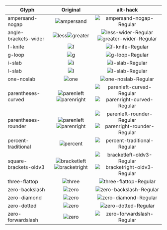 
| Glyph  | Original | alt-hack |
| ------------- | :--: | :--: |
| ampersand-nogap | ![ampersand](https://user-images.githubusercontent.com/23739434/75572160-872e5480-5a52-11ea-9a4b-f9c6a5b78dbb.png) | ![ampersand-nogap-Regular](https://user-images.githubusercontent.com/23739434/75802555-ca4f3700-5d74-11ea-9838-a31e512f1b71.png) |
| angle-brackets-wider | ![less](https://user-images.githubusercontent.com/23739434/75572334-a331f600-5a52-11ea-851d-9309830105f1.png)![greater](https://user-images.githubusercontent.com/23739434/75572228-931a1680-5a52-11ea-9318-5cfe3d9d471e.png) | ![less-wider-Regular](https://user-images.githubusercontent.com/23739434/75572342-a3ca8c80-5a52-11ea-81ad-25f40db37800.png)![greater-wider-Regular](https://user-images.githubusercontent.com/23739434/75572235-93b2ad00-5a52-11ea-8fb2-5d4c2dcf7fd1.png) |
| f-knife | ![f](https://user-images.githubusercontent.com/23739434/75572186-8bf30880-5a52-11ea-9b95-8dd9e2ba4658.png) | ![f-knife-Regular](https://user-images.githubusercontent.com/23739434/75572191-8d243580-5a52-11ea-978c-2170aaa5c65c.png) |
| g-loop | ![g](https://user-images.githubusercontent.com/23739434/75572193-8d243580-5a52-11ea-8e19-fb31c6b45741.png) | ![g-loop-Regular](https://user-images.githubusercontent.com/23739434/75572226-92818000-5a52-11ea-89db-a867763ae66f.png) |
| i-slab | ![i](https://user-images.githubusercontent.com/23739434/75572237-93b2ad00-5a52-11ea-9f28-6588e274c9a0.png) | ![i-slab-Regular](https://user-images.githubusercontent.com/23739434/75572301-9d3c1500-5a52-11ea-99cd-80401e0e4454.png) |
| l-slab | ![l](https://user-images.githubusercontent.com/23739434/75572310-9f05d880-5a52-11ea-9e8a-2cc108269023.png) | ![l-slab-Regular](https://user-images.githubusercontent.com/23739434/75572348-a4fbb980-5a52-11ea-86c4-9cec59415e77.png) |
| one-noslab | ![one](https://user-images.githubusercontent.com/23739434/75572360-a62ce680-5a52-11ea-9949-55af3f5c115a.png) | ![one-noslab-Regular](https://user-images.githubusercontent.com/23739434/75572365-a75e1380-5a52-11ea-82f8-d0ada608e41c.png) |
| parentheses-curved | ![parenleft](https://user-images.githubusercontent.com/23739434/75572366-a7f6aa00-5a52-11ea-8447-0185a64fe42f.png)![parenright](https://user-images.githubusercontent.com/23739434/75572378-aa590400-5a52-11ea-8801-ca2cd6b1510e.png) | ![parenleft-curved-Regular](https://user-images.githubusercontent.com/23739434/75572371-a88f4080-5a52-11ea-9c87-bca5a499747e.png)![parenright-curved-Regular](https://user-images.githubusercontent.com/23739434/75572384-ab8a3100-5a52-11ea-8d0f-41cd7856e3e6.png) |
| parentheses-rounder |  ![parenleft](https://user-images.githubusercontent.com/23739434/75572366-a7f6aa00-5a52-11ea-8447-0185a64fe42f.png)![parenright](https://user-images.githubusercontent.com/23739434/75572378-aa590400-5a52-11ea-8801-ca2cd6b1510e.png) | ![parenleft-rounder-Regular](https://user-images.githubusercontent.com/23739434/75572376-aa590400-5a52-11ea-8fc9-51d99b0f14e3.png)![parenright-rounder-Regular](https://user-images.githubusercontent.com/23739434/75572389-ac22c780-5a52-11ea-85da-ed62ccce1699.png) |
| percent-traditional | ![percent](https://user-images.githubusercontent.com/23739434/75572391-acbb5e00-5a52-11ea-9c4e-7e6088a4078b.png) | ![percent-traditional-Regular](https://user-images.githubusercontent.com/23739434/75572396-ad53f480-5a52-11ea-8510-69b03a0bacf8.png) |
| square-brackets-oldv3 | ![bracketleft](https://user-images.githubusercontent.com/23739434/75572166-885f8180-5a52-11ea-93d4-0a4d744709fe.png)![bracketright](https://user-images.githubusercontent.com/23739434/75572174-8990ae80-5a52-11ea-87c3-74448dc3a207.png) | ![bracketleft-oldv3-Regular](https://user-images.githubusercontent.com/23739434/75572172-8990ae80-5a52-11ea-89c1-d5e9f3ca7c97.png)![bracketright-oldv3-Regular](https://user-images.githubusercontent.com/23739434/75572179-8ac1db80-5a52-11ea-9214-4df9651949ed.png) |
| three-flattop | ![three](https://user-images.githubusercontent.com/23739434/75572397-adec8b00-5a52-11ea-826f-b957ab0cc7ee.png) | ![three-flattop-Regular](https://user-images.githubusercontent.com/23739434/75572402-ae852180-5a52-11ea-9d88-2b67b2cc34c0.png) |
| zero-backslash | ![zero](https://user-images.githubusercontent.com/23739434/75572430-b3e26c00-5a52-11ea-97e4-bc9c5678f458.png) | ![zero-backslash-Regular](https://user-images.githubusercontent.com/23739434/75572435-b5139900-5a52-11ea-8e1a-c76869842da1.png) |
| zero-diamond | ![zero](https://user-images.githubusercontent.com/23739434/75572430-b3e26c00-5a52-11ea-97e4-bc9c5678f458.png) | ![zero-diamond-Regular](https://user-images.githubusercontent.com/23739434/75572441-b5ac2f80-5a52-11ea-9b15-5997a0ab3949.png) |
| zero-dotted | ![zero](https://user-images.githubusercontent.com/23739434/75572430-b3e26c00-5a52-11ea-97e4-bc9c5678f458.png) | ![zero-dotted-Regular](https://user-images.githubusercontent.com/23739434/75572447-b6dd5c80-5a52-11ea-952c-813d4d35f430.png) |
| zero-forwardslash | ![zero](https://user-images.githubusercontent.com/23739434/75572430-b3e26c00-5a52-11ea-97e4-bc9c5678f458.png) | ![zero-forwardslash-Regular](https://user-images.githubusercontent.com/23739434/75572456-b80e8980-5a52-11ea-9bf8-d48d11831a0a.png) |

